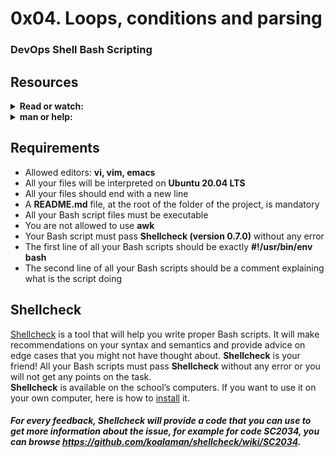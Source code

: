 # 0x04. Loops, conditions and parsing
### DevOps Shell Bash Scripting
## Resources
<details>
<summary><b>Read or watch:</b></summary>
* [Loops sample](https://tldp.org/LDP/Bash-Beginners-Guide/html/sect_09_01.html)
* [Variable assignment and arithmetic](https://tldp.org/LDP/abs/html/ops.html)
* [Comparison operators](https://tldp.org/LDP/abs/html/comparison-ops.html)
* [File test operators](https://tldp.org/LDP/abs/html/fto.html)
* [Make your scripts portable](https://www.cyberciti.biz/tips/finding-bash-perl-python-portably-using-env.html)

</details>

<details>
<summary><b>man or help:</b></summary>
* env
* cut
* for
* while
* until
* if

</details>

## Requirements
* Allowed editors: <b>vi, vim, emacs</b>
* All your files will be interpreted on <b>Ubuntu 20.04 LTS</b>
* All your files should end with a new line
* A <b>README.md</b> file, at the root of the folder of the project, is mandatory
* All your Bash script files must be executable
* You are not allowed to use <b>awk</b>
* Your Bash script must pass <b>Shellcheck (version 0.7.0)</b> without any error
* The first line of all your Bash scripts should be exactly <b>#!/usr/bin/env bash</b>
* The second line of all your Bash scripts should be a comment explaining what is the script doing

## Shellcheck
[Shellcheck](https://github.com/koalaman/shellcheck) is a tool that will help you write
proper Bash scripts. It will make recommendations on your syntax and semantics and provide
advice on edge cases that you might not have thought about. <b>Shellcheck</b> is your
friend! All your Bash scripts must pass <b>Shellcheck</b> without any error or you will
not get any points on the task.  
<b>Shellcheck</b> is available on the school’s computers. If you want to use it on
your own computer, here is how to [install](https://github.com/koalaman/shellcheck#installing)
it.

##### For every feedback, Shellcheck will provide a code that you can use to get more information about the issue, for example for code SC2034, you can browse https://github.com/koalaman/shellcheck/wiki/SC2034.


